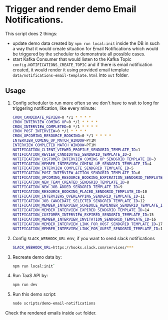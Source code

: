# Trigger and render demo Email Notifications.

This script does 2 things:

- update demo data created by `npm run local:init` inside the DB in such a way that it would create situation for Email Notifications which would be triggered by the scheduler to demonstrate all possible cases.
- start Kafka Consumer that would listen to the Kafka Topic `config.NOTIFICATIONS_CREATE_TOPIC` and if there is email notification created, it would render it using provided email template `data/notifications-email-template.html` into `out` folder.

## Usage

1. Config scheduler to run more often so we don't have to wait to long for triggering notification, like every minute:

    ```sh
    CRON_CANDIDATE_REVIEW=0 */1 * * * *
    CRON_INTERVIEW_COMING_UP=0 */1 * * * *
    CRON_INTERVIEW_COMPLETED=0 */1 * * * *
    CRON_POST_INTERVIEW=0 */1 * * * *
    CRON_UPCOMING_RESOURCE_BOOKING=0 */1 * * * *
    INTERVIEW_COMING_UP_MATCH_WINDOW=PT1M
    INTERVIEW_COMPLETED_MATCH_WINDOW=PT1M
    NOTIFICATION_CLIENT_VIEWED_PROFILE_SENDGRID_TEMPLATE_ID=1
    NOTIFICATION_REVIEW_CANDIDATES_SENDGRID_TEMPLATE_ID=2
    NOTIFICATION_CUSTOMER_INTERVIEW_COMING_UP_SENDGRID_TEMPLATE_ID=3
    NOTIFICATION_MEMBER_INTERVIEW_COMING_UP_SENDGRID_TEMPLATE_ID=4
    NOTIFICATION_INTERVIEW_COMPLETE_SENDGRID_TEMPLATE_ID=5
    NOTIFICATION_POST_INTERVIEW_ACTION_SENDGRID_TEMPLATE_ID=6
    NOTIFICATION_UPCOMING_RESOURCE_BOOKING_EXPIRATION_SENDGRID_TEMPLATE_ID=7
    NOTIFICATION_NEW_TEAM_CREATED_SENDGRID_TEMPLATE_ID=8
    NOTIFICATION_NEW_JOB_ADDED_SENDGRID_TEMPLATE_ID=9
    NOTIFICATION_RESOURCE_BOOKING_PLACED_SENDGRID_TEMPLATE_ID=10
    NOTIFICATION_INTERVIEWS_OVERLAPPING_SENDGRID_TEMPLATE_ID=11
    NOTIFICATION_JOB_CANDIDATE_SELECTED_SENDGRID_TEMPLATE_ID=12
    NOTIFICATION_MEMBER_INTERVIEW_SCHEDULE_REMINDER_SENDGRID_TEMPLATE_ID=13
    NOTIFICATION_MEMBER_INTERVIEW_EXPIRED_SENDGRID_TEMPLATE_ID=14
    NOTIFICATION_CUSTOMER_INTERVIEW_EXPIRED_SENDGRID_TEMPLATE_ID=15
    NOTIFICATION_MEMBER_INTERVIEW_INVITATION_SENDGRID_TEMPLATE_ID=16
    NOTIFICATION_MEMBER_INTERVIEW_LINK_FOR_HOST_SENDGRID_TEMPLATE_ID=17
    NOTIFICATION_MEMBER_INTERVIEW_LINK_FOR_GUEST_SENDGRID_TEMPLATE_ID=18
    ```
2. Config `SLACK_WEBHOOK_URL` env, if you want to send slack notifications

    ```sh
    SLACK_WEBHOOK_URL=https://hooks.slack.com/services/***
    ```

3. Recreate demo data by:

    ```sh
    npm run local:init`

4. Run TaaS API by:

    ```sh
    npm run dev
    ```

5. Run this demo script:

   ```sh
   node scripts/demo-email-notifications
   ```

Check the rendered emails inside `out` folder.
